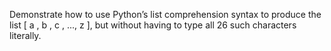 Demonstrate how to use Python’s list comprehension syntax to produce
the list [ a , b , c , ..., z ], but without having to type all 26 such
characters literally.
